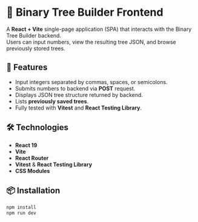 # 🌳 Binary Tree Builder Frontend

A **React + Vite** single-page application (SPA) that interacts with the Binary Tree Builder backend.  
Users can input numbers, view the resulting tree JSON, and browse previously stored trees.


## 🚀 Features

- Input integers separated by commas, spaces, or semicolons.
- Submits numbers to backend via **POST** request.
- Displays JSON tree structure returned by backend.
- Lists **previously saved trees**.
- Fully tested with **Vitest** and **React Testing Library**.

## 🛠️ Technologies

- **React 19**
- **Vite**
- **React Router**
- **Vitest** & **React Testing Library**
- **CSS Modules**

## 📦 Installation

```bash
npm install
npm run dev
